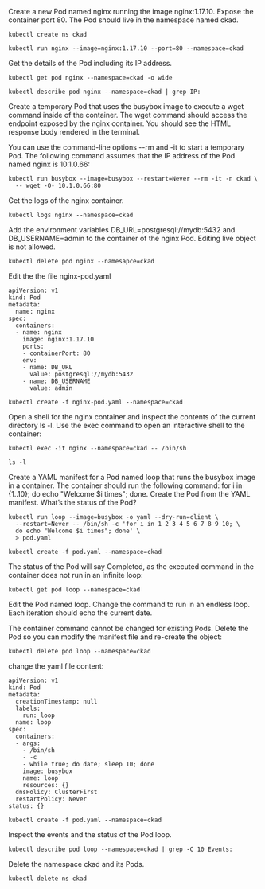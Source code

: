 Create a new Pod named nginx running the image nginx:1.17.10. Expose the container port 80. The Pod should live in the namespace named ckad.
```
kubectl create ns ckad
```
```
kubectl run nginx --image=nginx:1.17.10 --port=80 --namespace=ckad
```
Get the details of the Pod including its IP address.
```
kubectl get pod nginx --namespace=ckad -o wide
```
```
kubectl describe pod nginx --namespace=ckad | grep IP:
```
Create a temporary Pod that uses the busybox image to execute a wget command inside of the container. The wget command should access the endpoint exposed by the nginx container. You should see the HTML response body rendered in the terminal.

You can use the command-line options --rm and -it to start a temporary Pod. The following command assumes that the IP address of the Pod named nginx is 10.1.0.66:
```
kubectl run busybox --image=busybox --restart=Never --rm -it -n ckad \
  -- wget -O- 10.1.0.66:80
```
Get the logs of the nginx container.
```
kubectl logs nginx --namespace=ckad
```

Add the environment variables DB_URL=postgresql://mydb:5432 and DB_USERNAME=admin to the container of the nginx Pod.
Editing live object is not allowed.
```
kubectl delete pod nginx --namesapce=ckad
```
Edit the the file nginx-pod.yaml
```
apiVersion: v1
kind: Pod
metadata:
  name: nginx
spec:
  containers:
  - name: nginx
    image: nginx:1.17.10
    ports:
    - containerPort: 80
    env:
    - name: DB_URL
      value: postgresql://mydb:5432
    - name: DB_USERNAME
      value: admin
```
```
kubectl create -f nginx-pod.yaml --namespace=ckad
```
Open a shell for the nginx container and inspect the contents of the current directory ls -l.
Use the exec command to open an interactive shell to the container:
```
kubectl exec -it nginx --namespace=ckad -- /bin/sh
```
```
ls -l
```
Create a YAML manifest for a Pod named loop that runs the busybox image in a container. 
The container should run the following command: 
for i in {1..10}; do echo "Welcome $i times"; done. 
Create the Pod from the YAML manifest. 
What’s the status of the Pod?
```
kubectl run loop --image=busybox -o yaml --dry-run=client \
  --restart=Never -- /bin/sh -c 'for i in 1 2 3 4 5 6 7 8 9 10; \
  do echo "Welcome $i times"; done' \
  > pod.yaml
```
```
kubectl create -f pod.yaml --namespace=ckad
```
The status of the Pod will say Completed, as the executed command in the container does not run in an infinite loop:
```
kubectl get pod loop --namespace=ckad
```
Edit the Pod named loop. 
Change the command to run in an endless loop. 
Each iteration should echo the current date.

The container command cannot be changed for existing Pods. 
Delete the Pod so you can modify the manifest file and re-create the object:
```
kubectl delete pod loop --namespace=ckad
```
change the yaml file content:
```
apiVersion: v1
kind: Pod
metadata:
  creationTimestamp: null
  labels:
    run: loop
  name: loop
spec:
  containers:
  - args:
    - /bin/sh
    - -c
    - while true; do date; sleep 10; done
    image: busybox
    name: loop
    resources: {}
  dnsPolicy: ClusterFirst
  restartPolicy: Never
status: {}
```
```
kubectl create -f pod.yaml --namespace=ckad
```
Inspect the events and the status of the Pod loop.

```
kubectl describe pod loop --namespace=ckad | grep -C 10 Events:
```
Delete the namespace ckad and its Pods.
```
kubectl delete ns ckad
```

